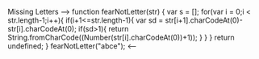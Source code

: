 Missing Letters -->
function fearNotLetter(str) {
  var s = [];
  for(var i = 0;i < str.length-1;i++){
    if(i+1<=str.length-1){
      var sd = str[i+1].charCodeAt(0)-str[i].charCodeAt(0);
      if(sd>1){
        return String.fromCharCode((Number(str[i].charCodeAt(0))+1));
      }
    }
  }
  return undefined;
}
fearNotLetter("abce");
<--